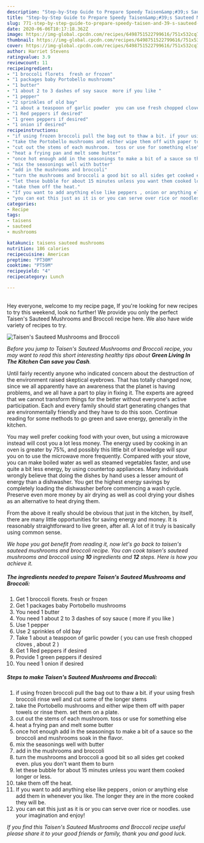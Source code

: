 ```yaml
---
description: "Step-by-Step Guide to Prepare Speedy Taisen&amp;#39;s Sauteed Mushrooms and Broccoli"
title: "Step-by-Step Guide to Prepare Speedy Taisen&amp;#39;s Sauteed Mushrooms and Broccoli"
slug: 771-step-by-step-guide-to-prepare-speedy-taisen-and-39-s-sauteed-mushrooms-and-broccoli
date: 2020-06-06T10:17:18.362Z
image: https://img-global.cpcdn.com/recipes/6498751522799616/751x532cq70/taisens-sauteed-mushrooms-and-broccoli-recipe-main-photo.jpg
thumbnail: https://img-global.cpcdn.com/recipes/6498751522799616/751x532cq70/taisens-sauteed-mushrooms-and-broccoli-recipe-main-photo.jpg
cover: https://img-global.cpcdn.com/recipes/6498751522799616/751x532cq70/taisens-sauteed-mushrooms-and-broccoli-recipe-main-photo.jpg
author: Harriet Stevens
ratingvalue: 3.9
reviewcount: 11
recipeingredient:
- "1 broccoli florets  fresh or frozen"
- "1 packages baby Portobello mushrooms"
- "1 butter"
- "1 about 2 to 3 dashes of soy sauce  more if you like "
- "1 pepper"
- "2 sprinkles of old bay"
- "1 about a teaspoon of garlic powder  you can use fresh chopped cloves  about 2 "
- "1 Red peppers if desired"
- "1 green peppers if desired"
- "1 onion if desired"
recipeinstructions:
- "if using frozen broccoli pull the bag out to thaw a bit. if your using fresh broccoli rinse well and cut some of the longer stems"
- "take the Portobello mushrooms and either wipe them off with paper towels or rinse them. set them on a plate."
- "cut out the stems of each mushroom.  toss or use for something else"
- "heat a frying pan and melt some butter"
- "once hot enough add in the seasonings to make a bit of a sauce so the broccoli and mushrooms soak in the flavor."
- "mix the seasonings well with butter"
- "add in the mushrooms and broccoli"
- "turn the mushrooms and broccoli a good bit so all sides get cooked even. plus you don&#39;t want them to burn"
- "let these bubble for about 15 minutes unless you want them cooked longer or less."
- "take them off the heat."
- "If you want to add anything else like peppers , onion or anything else add them in whenever you like.  The longer they are in the more cooked they will be."
- "you can eat this just as it is or you can serve over rice or noodles.  use your imagination and enjoy!"
categories:
- Recipe
tags:
- taisens
- sauteed
- mushrooms

katakunci: taisens sauteed mushrooms 
nutrition: 186 calories
recipecuisine: American
preptime: "PT30M"
cooktime: "PT59M"
recipeyield: "4"
recipecategory: Lunch

---
```

<br>
Hey everyone, welcome to my recipe page, If you're looking for new recipes to try this weekend, look no further! We provide you only the perfect Taisen&#39;s Sauteed Mushrooms and Broccoli recipe here. We also have wide variety of recipes to try.
<br>


![Taisen&#39;s Sauteed Mushrooms and Broccoli](https://img-global.cpcdn.com/recipes/6498751522799616/751x532cq70/taisens-sauteed-mushrooms-and-broccoli-recipe-main-photo.jpg)

<i>Before you jump to Taisen&#39;s Sauteed Mushrooms and Broccoli recipe, you may want to read this short interesting healthy tips about 
<strong>Green Living In The Kitchen Can save you Cash</strong>.</i>
</br>

Until fairly recently anyone who indicated concern about the destruction of the environment raised skeptical eyebrows. That has totally changed now, since we all apparently have an awareness that the planet is having problems, and we all have a part to play in fixing it. The experts are agreed that we cannot transform things for the better without everyone's active participation. Each and every family should start generating changes that are environmentally friendly and they have to do this soon. Continue reading for some methods to go green and save energy, generally in the kitchen.

You may well prefer cooking food with your oven, but using a microwave instead will cost you a lot less money. The energy used by cooking in an oven is greater by 75%, and possibly this little bit of knowledge will spur you on to use the microwave more frequently. Compared with your stove, you can make boiled water as well as steamed vegetables faster, and use quite a bit less energy, by using countertop appliances. Many individuals wrongly believe that doing the dishes by hand uses a lesser amount of energy than a dishwasher. You get the highest energy savings by completely loading the dishwasher before commencing a wash cycle. Preserve even more money by air drying as well as cool drying your dishes as an alternative to heat drying them.

From the above it really should be obvious that just in the kitchen, by itself, there are many little opportunities for saving energy and money. It is reasonably straightforward to live green, after all. A lot of it truly is basically using common sense.


<i>We hope you got benefit from reading it, now let's go back to taisen&#39;s sauteed mushrooms and broccoli recipe. You can cook taisen&#39;s sauteed mushrooms and broccoli using <strong>10</strong> ingredients and <strong>12</strong> steps. Here is how you achieve it.
</i>

##### The ingredients needed to prepare Taisen&#39;s Sauteed Mushrooms and Broccoli:

1. Get 1 broccoli florets.  fresh or frozen
1. Get 1 packages baby Portobello mushrooms
1. You need 1 butter
1. You need 1 about 2 to 3 dashes of soy sauce ( more if you like )
1. Use 1 pepper
1. Use 2 sprinkles of old bay
1. Take 1 about a teaspoon of garlic powder ( you can use fresh chopped cloves , about 2 )
1. Get 1 Red peppers if desired
1. Provide 1 green peppers if desired
1. You need 1 onion if desired


##### Steps to make Taisen&#39;s Sauteed Mushrooms and Broccoli:

1. if using frozen broccoli pull the bag out to thaw a bit. if your using fresh broccoli rinse well and cut some of the longer stems
1. take the Portobello mushrooms and either wipe them off with paper towels or rinse them. set them on a plate.
1. cut out the stems of each mushroom.  toss or use for something else
1. heat a frying pan and melt some butter
1. once hot enough add in the seasonings to make a bit of a sauce so the broccoli and mushrooms soak in the flavor.
1. mix the seasonings well with butter
1. add in the mushrooms and broccoli
1. turn the mushrooms and broccoli a good bit so all sides get cooked even. plus you don&#39;t want them to burn
1. let these bubble for about 15 minutes unless you want them cooked longer or less.
1. take them off the heat.
1. If you want to add anything else like peppers , onion or anything else add them in whenever you like.  The longer they are in the more cooked they will be.
1. you can eat this just as it is or you can serve over rice or noodles.  use your imagination and enjoy!


<i>If you find this Taisen&#39;s Sauteed Mushrooms and Broccoli recipe useful please share it to your good friends or family, thank you and good luck.</i>
